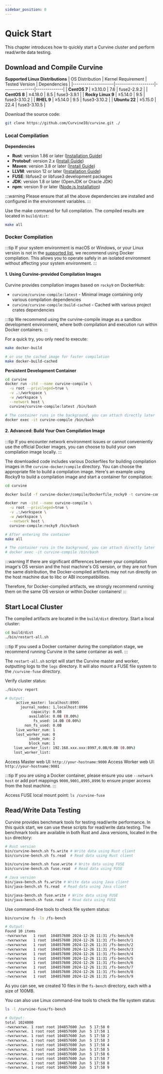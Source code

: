 ```yaml
---
sidebar_position: 0
---
```


# Quick Start

This chapter introduces how to quickly start a Curvine cluster and perform read/write data testing.

## Download and Compile Curvine

**Supported Linux Distributions**
| OS Distribution     | Kernel Requirement | Tested Version | Dependencies |
|---------------------|--------------------|----------------|--------------|
| **CentOS 7**        | ≥3.10.0            | 7.6            | fuse2-2.9.2  |
| **CentOS 8**        | ≥4.18.0            | 8.5            | fuse3-3.9.1  |
| **Rocky Linux 9**   | ≥5.14.0            | 9.5            | fuse3-3.10.2 |
| **RHEL 9**          | ≥5.14.0            | 9.5            | fuse3-3.10.2 |
| **Ubuntu 22**       | ≥5.15.0            | 22.4           | fuse3-3.10.5 |

Download the source code:
```bash
git clone https://github.com/CurvineIO/curvine.git ./
```

### Local Compilation

**Dependencies**
- **Rust**: version 1.86 or later ([Installation Guide](https://www.rust-lang.org/tools/install))
- **Protobuf**: version 2.x ([Install Guide](https://github.com/protocolbuffers/protobuf/releases/download/v27.2/protoc-27.2-linux-x86_64.zip))
- **Maven**: version 3.8 or later ([Install Guide](https://maven.apache.org/install.html))
- **LLVM**: version 12 or later ([Installation Guide](https://llvm.org/docs/GettingStarted.html))
- **FUSE**: libfuse2 or libfuse3 development packages
- **JDK**: version 1.8 or later (OpenJDK or Oracle JDK)
- **npm**: version 9 or later ([Node.js Installation](https://nodejs.org/))

:::warning
Please ensure that all the above dependencies are installed and configured in the environment variables.
:::

Use the make command for full compilation. The compiled results are located in `build/dist`:
```bash
make all
```

### Docker Compilation

:::tip
If your system environment is macOS or Windows, or your Linux version is not in the [supported list](quick-start/#download-and-compile-curvine), we recommend using Docker compilation. This allows you to operate safely in an isolated environment without affecting your system environment.
:::

#### 1. Using Curvine-provided Compilation Images

Curvine provides compilation images based on `rocky9` on DockerHub:

- `curvine/curvine-compile:latest` - Minimal image containing only various compilation dependencies
- `curvine/curvine-compile:build-cached` - Cached with various project crates dependencies

:::tip
We recommend using the curvine-compile image as a sandbox development environment, where both compilation and execution run within Docker containers.
:::

For a quick try, you only need to execute:
```bash
make docker-build 

# or use the cached image for faster compilation
make docker-build-cached
```

**Persistent Development Container**
```bash
cd curvine
docker run -itd --name curvine-compile \
  -u root --privileged=true \
  -v .:/workspace \
  -w /workspace \
  --network host \
  curvine/curvine-compile:latest /bin/bash

# The container runs in the background, you can attach directly later
docker exec -it curvine-compile /bin/bash
```

#### 2. Advanced: Build Your Own Compilation Image

:::tip
If you encounter network environment issues or cannot conveniently use the official Docker images, you can choose to build your own compilation image locally.
:::

The downloaded code includes various Dockerfiles for building compilation images in the `curvine-docker/compile` directory. You can choose the appropriate file to build a compilation image. Here's an example using Rocky9 to build a compilation image and start a container for compilation:

```bash
cd curvine

docker build -f curvine-docker/compile/Dockerfile_rocky9 -t curvine-compile:rocky9 .

docker run -itd --name curvine-compile \
  -u root --privileged=true \
  -v .:/workspace \
  -w /workspace \
  --network host \
  curvine-compile:rocky9 /bin/bash

# After entering the container
make all

# The container runs in the background, you can attach directly later
# docker exec -it curvine-compile /bin/bash
```

:::warning
If there are significant differences between your compilation image's OS version and the host machine's OS version, or they are not from the same distribution, the Docker-compiled artifacts may not run directly on the host machine due to libc or ABI incompatibilities.

Therefore, for Docker-compiled artifacts, we strongly recommend running them on the same OS version or within Docker containers!
:::

## Start Local Cluster

The compiled artifacts are located in the `build/dist` directory. Start a local cluster:
```bash
cd build/dist
./bin/restart-all.sh
```

:::tip
If you used a Docker container during the compilation stage, we recommend running Curvine in the same container as well.
:::

The `restart-all.sh` script will start the Curvine master and worker, outputting logs to the `logs` directory. It will also mount a FUSE file system to the `/curvine-fuse` directory.

Verify cluster status:
```bash
./bin/cv report

# Output:
     active_master: localhost:8995
       journal_nodes: 1,localhost:8996
            capacity: 0.0B
           available: 0.0B (0.00%)
             fs_used: 14.0B (0.00%)
         non_fs_used: 0.0B
     live_worker_num: 1
     lost_worker_num: 0
           inode_num: 2
           block_num: 1
    live_worker_list: 192.168.xxx.xxx:8997,0.0B/0.0B (0.00%)
    lost_worker_list:
```

Access Master web UI: `http://your-hostname:9000`
Access Worker web UI: `http://your-hostname:9001`

:::tip
If you are using a Docker container, please ensure you use `--network host` or add port mappings `9000,9001,8995,8996` to ensure proper access from the host machine.
:::

Access FUSE local mount point: `ls /curvine-fuse`

## Read/Write Data Testing

Curvine provides benchmark tools for testing read/write performance. In this quick start, we can use these scripts for read/write data testing. The benchmark tools are available in both Rust and Java versions, located in the `bin` directory:

```bash
# Rust version
bin/curvine-bench.sh fs.write # Write data using Rust client
bin/curvine-bench.sh fs.read  # Read data using Rust client

bin/curvine-bench.sh fuse.write # Write data using FUSE
bin/curvine-bench.sh fuse.read  # Read data using FUSE

# Java version
bin/java-bench.sh fs.write # Write data using Java client
bin/java-bench.sh fs.read  # Read data using Java client

bin/java-bench.sh fuse.write # Write data using FUSE
bin/java-bench.sh fuse.read  # Read data using FUSE
```

Use command-line tools to check file system status:
```bash
bin/curvine fs -ls /fs-bench

# Output:
Found 10 items
-rwxrwxrwx   1 root  104857600 2024-12-26 11:31 /fs-bench/0
-rwxrwxrwx   1 root  104857600 2024-12-26 11:31 /fs-bench/1
-rwxrwxrwx   1 root  104857600 2024-12-26 11:31 /fs-bench/2
-rwxrwxrwx   1 root  104857600 2024-12-26 11:31 /fs-bench/3
-rwxrwxrwx   1 root  104857600 2024-12-26 11:31 /fs-bench/4
-rwxrwxrwx   1 root  104857600 2024-12-26 11:31 /fs-bench/5
-rwxrwxrwx   1 root  104857600 2024-12-26 11:31 /fs-bench/6
-rwxrwxrwx   1 root  104857600 2024-12-26 11:31 /fs-bench/7
-rwxrwxrwx   1 root  104857600 2024-12-26 11:31 /fs-bench/8
-rwxrwxrwx   1 root  104857600 2024-12-26 11:31 /fs-bench/9
```

As you can see, we created 10 files in the `fs-bench` directory, each with a size of 100MB.

You can also use Linux command-line tools to check the file system status:
```bash
ls -l /curvine-fuse/fs-bench

# Output:
total 1024000
-rwxrwxrwx. 1 root root 104857600 Jun  5 17:58 0
-rwxrwxrwx. 1 root root 104857600 Jun  5 17:58 1
-rwxrwxrwx. 1 root root 104857600 Jun  5 17:58 2
-rwxrwxrwx. 1 root root 104857600 Jun  5 17:58 3
-rwxrwxrwx. 1 root root 104857600 Jun  5 17:58 4
-rwxrwxrwx. 1 root root 104857600 Jun  5 17:58 5
-rwxrwxrwx. 1 root root 104857600 Jun  5 17:58 6
-rwxrwxrwx. 1 root root 104857600 Jun  5 17:58 7
-rwxrwxrwx. 1 root root 104857600 Jun  5 17:58 8
-rwxrwxrwx. 1 root root 104857600 Jun  5 17:58 9
```